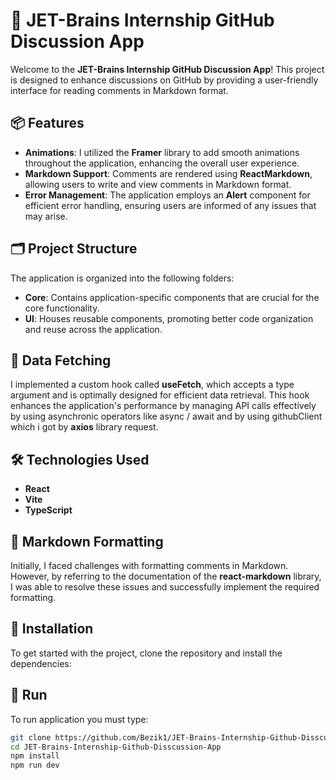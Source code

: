 # 🚀 JET-Brains Internship GitHub Discussion App

Welcome to the **JET-Brains Internship GitHub Discussion App**! This project is designed to enhance discussions on GitHub by providing a user-friendly interface for reading comments in Markdown format.

## 📦 Features

- **Animations**: I utilized the **Framer** library to add smooth animations throughout the application, enhancing the overall user experience.
- **Markdown Support**: Comments are rendered using **ReactMarkdown**, allowing users to write and view comments in Markdown format.
- **Error Management**: The application employs an **Alert** component for efficient error handling, ensuring users are informed of any issues that may arise.
  
## 🗂️ Project Structure

The application is organized into the following folders:

- **Core**: Contains application-specific components that are crucial for the core functionality.
- **UI**: Houses reusable components, promoting better code organization and reuse across the application.

## 🔌 Data Fetching

I implemented a custom hook called **useFetch**, which accepts a type argument and is optimally designed for efficient data retrieval. This hook enhances the application's performance by managing API calls effectively by using asynchronic operators like async / await and by using githubClient which i got by **axios** library request.

## 🛠️ Technologies Used

- **React**
- **Vite**
- **TypeScript**

## 📜 Markdown Formatting

Initially, I faced challenges with formatting comments in Markdown. However, by referring to the documentation of the **react-markdown** library, I was able to resolve these issues and successfully implement the required formatting.

## 🧩 Installation

To get started with the project, clone the repository and install the dependencies:

## 🚀 Run
To run application you must type:

```bash
git clone https://github.com/Bezik1/JET-Brains-Internship-Github-Disscussion-App.git
cd JET-Brains-Internship-Github-Disscussion-App
npm install
npm run dev
